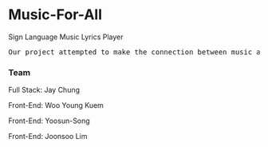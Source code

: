 # Music-For-All

Sign Language Music Lyrics Player

<pre>
Our project attempted to make the connection between music and those who can’t listen to music and its messages due to their physical disabilities.   It is specifically for those who might want to deliver a song’s message to someone who can not hear- through sign language. Lyrics of a song is translated into sign language with pictures to follow. This way you can now “sing” to someone who can not hear singing.
</pre>

### Team
Full Stack: Jay Chung

Front-End: Woo Young Kuem

Front-End: Yoosun-Song

Front-End: Joonsoo Lim





